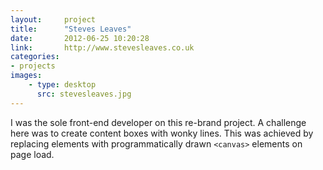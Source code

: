```yaml
---
layout:     project
title:      "Steves Leaves"
date:       2012-06-25 10:20:28
link:       http://www.stevesleaves.co.uk
categories:
- projects
images:
    - type: desktop
      src: stevesleaves.jpg
---
```


I was the sole front-end developer on this re-brand project. A challenge
here was to create content boxes with wonky lines. This was achieved by
replacing elements with programmatically drawn `<canvas>` elements on page
load.
